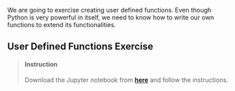 


We are going to exercise creating user defined functions. Even though Python is very powerful in itself, we need to know how to write our own functions to extend its functionalities.


## User Defined Functions Exercise


> #### Instruction 
> Download the Jupyter notebook from [**here**](https://drive.google.com/file/d/1heJVkcTb34_qA37JbT5uLXOVg4x0VSlV/view?usp=sharing) and follow the instructions.






